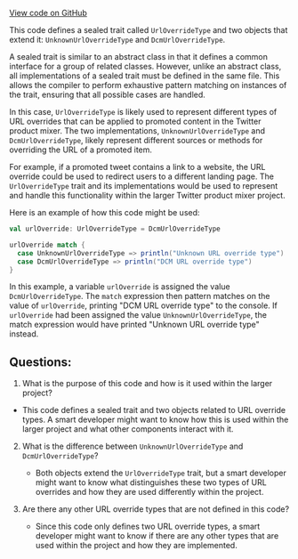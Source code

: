 [View code on GitHub](https://github.com/misbahsy/the-algorithm/product-mixer/core/src/main/scala/com/twitter/product_mixer/core/model/marshalling/response/urt/promoted/UrlOverrideType.scala)

This code defines a sealed trait called `UrlOverrideType` and two objects that extend it: `UnknownUrlOverrideType` and `DcmUrlOverrideType`. 

A sealed trait is similar to an abstract class in that it defines a common interface for a group of related classes. However, unlike an abstract class, all implementations of a sealed trait must be defined in the same file. This allows the compiler to perform exhaustive pattern matching on instances of the trait, ensuring that all possible cases are handled.

In this case, `UrlOverrideType` is likely used to represent different types of URL overrides that can be applied to promoted content in the Twitter product mixer. The two implementations, `UnknownUrlOverrideType` and `DcmUrlOverrideType`, likely represent different sources or methods for overriding the URL of a promoted item.

For example, if a promoted tweet contains a link to a website, the URL override could be used to redirect users to a different landing page. The `UrlOverrideType` trait and its implementations would be used to represent and handle this functionality within the larger Twitter product mixer project.

Here is an example of how this code might be used:

```scala
val urlOverride: UrlOverrideType = DcmUrlOverrideType

urlOverride match {
  case UnknownUrlOverrideType => println("Unknown URL override type")
  case DcmUrlOverrideType => println("DCM URL override type")
}
```

In this example, a variable `urlOverride` is assigned the value `DcmUrlOverrideType`. The `match` expression then pattern matches on the value of `urlOverride`, printing "DCM URL override type" to the console. If `urlOverride` had been assigned the value `UnknownUrlOverrideType`, the match expression would have printed "Unknown URL override type" instead.
## Questions: 
 1. What is the purpose of this code and how is it used within the larger project?
   - This code defines a sealed trait and two objects related to URL override types. A smart developer might want to know how this is used within the larger project and what other components interact with it.

2. What is the difference between `UnknownUrlOverrideType` and `DcmUrlOverrideType`?
   - Both objects extend the `UrlOverrideType` trait, but a smart developer might want to know what distinguishes these two types of URL overrides and how they are used differently within the project.

3. Are there any other URL override types that are not defined in this code?
   - Since this code only defines two URL override types, a smart developer might want to know if there are any other types that are used within the project and how they are implemented.